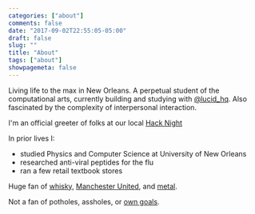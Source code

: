 ```yaml
---
categories: ["about"]
comments: false
date: "2017-09-02T22:55:05-05:00"
draft: false
slug: ""
title: "About"
tags: ["about"]
showpagemeta: false
---
```


Living life to the max in New Orleans. A perpetual student of the computational arts, currently building and studying with [@lucid_hq](https://twitter.com/lucid_hq). Also fascinated by the complexity of interpersonal interaction.

I'm an official greeter of folks at our local [Hack Night](https://nolahacknight.com/)

In prior lives I:
<ul>
<li>studied Physics and Computer Science at University of New Orleans</li>
<li>researched anti-viral peptides for the flu</li>
<li>ran a few retail textbook stores</li>
</ul>

Huge fan of [whisky](http://www.laphroaig.com/), [Manchester United](https://twitter.com/manutd), and [metal](https://www.youtube.com/watch?v=-BG1Ng2pU-8).

Not a fan of potholes, assholes, or [own goals](https://en.wikipedia.org/wiki/Own_goal).